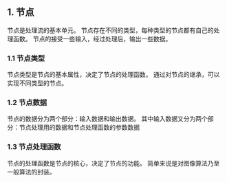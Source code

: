 ## 1. 节点
节点是处理流的基本单元。
节点存在不同的类型，每种类型的节点都有自己的处理函数。
节点的接受一些输入，经过处理后，输出一些数据。

### 1.1 节点类型
节点类型是节点的基本属性，决定了节点的处理函数。
通过对节点的继承，可以实现不同类型的节点。

### 1.2 节点数据
节点的数据分为两个部分：输入数据和输出数据。
其中输入数据又分为两个部分：节点处理用的数据和节点处理函数的参数数据

### 1.3 节点处理函数
节点的处理函数是节点的核心，决定了节点的功能。
简单来说是对图像算法乃至一般算法的封装。
